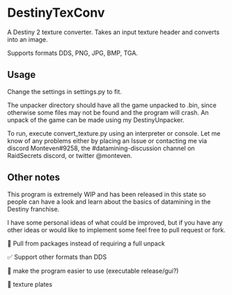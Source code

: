 # DestinyTexConv
A Destiny 2 texture converter. Takes an input texture header and converts into an image.

Supports formats DDS, PNG, JPG, BMP, TGA.

## Usage

Change the settings in settings.py to fit.

The unpacker directory should have all the game unpacked to .bin, since otherwise some files may not be found and the program will crash. An unpack of the game can be made using my DestinyUnpacker.

To run, execute convert_texture.py using an interpreter or console. Let me know of any problems either by placing an Issue or contacting me via discord Monteven#9258, the #datamining-discussion channel on RaidSecrets discord, or twitter @monteven.

## Other notes
This program is extremely WIP and has been released in this state so people can have a look and learn about the basics of datamining in the Destiny franchise.

I have some personal ideas of what could be improved, but if you have any other ideas or would like to implement some feel free to pull request or fork.

:black_square_button: Pull from packages instead of requiring a full unpack

:white_check_mark: Support other formats than DDS

:black_square_button: make the program easier to use (executable release/gui?)

:black_square_button: texture plates
